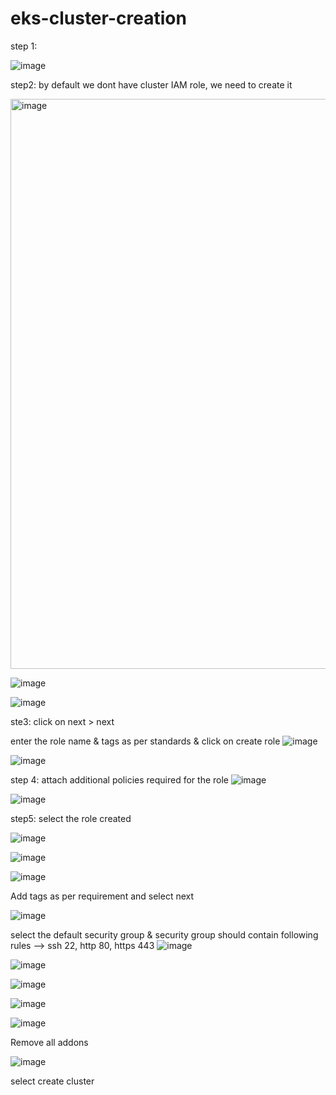 # eks-cluster-creation

step 1:

![image](https://github.com/user-attachments/assets/98002a66-b47b-4cdb-b5ca-37cdf5c73c37)


step2:
by default we dont have cluster IAM role, we need to create it 

<img width="912" alt="image" src="https://github.com/user-attachments/assets/683895a6-2497-4fb4-9d33-9f65d2233a62">

![image](https://github.com/user-attachments/assets/1017f272-a8fc-49b6-831f-2959cbb07210)

![image](https://github.com/user-attachments/assets/17a3d1ac-1b89-4b68-b57f-a5303aa844a9)

ste3: click on next > next

enter the role name & tags as per standards & click on create role
![image](https://github.com/user-attachments/assets/d706d771-920c-4c6d-80fa-cc2914fcc545)

![image](https://github.com/user-attachments/assets/d295d09c-148c-4b8d-afe7-a6847ec675d3)

step 4: attach additional policies required for the role
![image](https://github.com/user-attachments/assets/594a3725-a722-49e1-adbb-adb26ae4b839)

![image](https://github.com/user-attachments/assets/b71abbee-f46d-40f4-8316-e4205263a092)

step5: select the role created

![image](https://github.com/user-attachments/assets/a8dd0b32-8c0a-4559-9199-d59b6542f4bc)

![image](https://github.com/user-attachments/assets/8b275a51-762d-4f06-a42c-9b3b3c1581b5)

![image](https://github.com/user-attachments/assets/7165b8b9-daab-482e-92b0-445c243cf162)


Add tags as per requirement and select next

![image](https://github.com/user-attachments/assets/6d677165-d244-4c7b-bb77-991c0ea59643)

select the default security group & security group should contain following rules --> ssh 22, http 80, https 443
![image](https://github.com/user-attachments/assets/8cd32f3b-df13-4c6b-ac32-f5769d630f2d)

![image](https://github.com/user-attachments/assets/337b86a5-ff0d-40a8-a88c-49e9b349a9ea)

![image](https://github.com/user-attachments/assets/514032c0-9173-4638-a5a5-bf863d7ec07c)

![image](https://github.com/user-attachments/assets/2d90c3cc-eb6b-453b-9f48-6e3563fb7e07)

![image](https://github.com/user-attachments/assets/498e07bc-15b1-4106-86e7-318a94e640d4)

Remove all addons

![image](https://github.com/user-attachments/assets/97c6d245-a96a-4afc-ad76-9ab99f6ba6bb)


select create cluster









